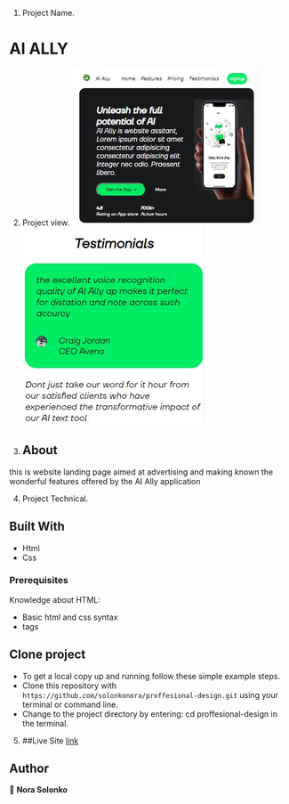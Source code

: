 1) Project Name.
# AI ALLY

2) Project view.
![landing page](./assets/readme-images/hero.JPG)
![testimonials](./assets/readme-images/testimonials.JPG)

3) ## About
this is website landing page aimed at advertising and making known the wonderful features offered by the AI Ally application

4) Project Technical.
## Built With
- Html
- Css

### Prerequisites
Knowledge about HTML:
- Basic html and css syntax
- tags

## Clone project
- To get a local copy up and running follow these simple example steps.
- Clone this repository with
`https://github.com/solonkonora/proffesional-design.git` using your
terminal or command line.
- Change to the project directory by entering: cd proffesional-design
in the terminal.

5) ##Live Site
[link](https://solonkonora.github.io/proffesional-design/)

## Author
👤 **Nora Solonko**